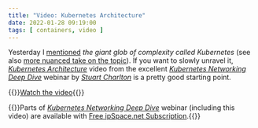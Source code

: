 ```yaml
---
title: "Video: Kubernetes Architecture"
date: 2022-01-28 09:19:00
tags: [ containers, video ]
---
```

Yesterday I [mentioned](https://blog.ipspace.net/2022/01/mtu-virtual-devices.html) *the giant glob of complexity called Kubernetes* (see also [more nuanced take on the topic](https://buttondown.email/nelhage/archive/two-reasons-kubernetes-is-so-complex/)). If you want to slowly unravel it, *[Kubernetes Architecture](https://my.ipspace.net/bin/get/Kubernetes/1.3%20-%20Kubernetes%20Architecture.mp4?doccode=Kubernetes)* video from the excellent _[Kubernetes Networking Deep Dive](https://www.ipspace.net/Kubernetes_Networking_Deep_Dive)_ webinar by _[Stuart Charlton](https://www.ipspace.net/Author:Stuart_Charlton)_ is a pretty good starting point.

{{<jump>}}[Watch the video](https://my.ipspace.net/bin/get/Kubernetes/1.3%20-%20Kubernetes%20Architecture.mp4?doccode=Kubernetes){{</jump>}}

{{<note free>}}Parts of _[Kubernetes Networking Deep Dive](https://www.ipspace.net/Kubernetes_Networking_Deep_Dive)_ webinar (including this video) are available with [Free ipSpace.net Subscription](https://www.ipspace.net/Subscription/Free).{{</note>}}
